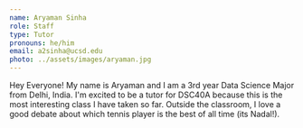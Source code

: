 ```yaml
---
name: Aryaman Sinha
role: Staff
type: Tutor
pronouns: he/him
email: a2sinha@ucsd.edu
photo: ../assets/images/aryaman.jpg
---
```


Hey Everyone! My name is Aryaman and I am a 3rd year Data Science Major from Delhi, India. I'm excited to be a tutor for DSC40A because this is the most interesting class I have taken so far. Outside the classroom, I love a good debate about which tennis player is the best of all time (its Nadal!).